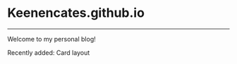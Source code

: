 # Keenencates.github.io
----------------------
Welcome to my personal blog!

Recently added:
Card layout
